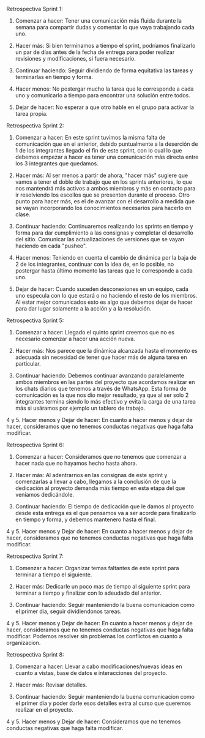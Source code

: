 Retrospectiva Sprint 1:

1. Comenzar a hacer: Tener una comunicación más fluida durante la semana para compartir dudas y comentar lo que vaya trabajando cada uno.

2. Hacer más: Si bien terminamos a tiempo el sprint, podríamos finalizarlo un par de días antes de la fecha de entrega para poder realizar revisiones y modificaciones, si fuera necesario.

3. Continuar haciendo: Seguir dividiendo de forma equitativa las tareas y terminarlas en tiempo y forma.

4. Hacer menos: No postergar mucho la tarea que le corresponde a cada uno y comunicarlo a tiempo para encontrar una solución entre todos.

5. Dejar de hacer: No esperar a que otro hable en el grupo para activar la tarea propia.


Retrospectiva Sprint 2:

1. Comenzar a hacer: En este sprint tuvimos la misma falta de comunicación que en el anterior, debido puntualmente a la deserción de 1 de los integrantes llegado el fin de este sprint, con lo cual lo que debemos empezar a hacer es tener una comunicación más directa entre los 3 integrantes que quedamos.

2. Hacer más: Al ser menos a partir de ahora, "hacer más" sugiere que vamos a tener el doble de trabajo que en los sprints anteriores, lo que nos mantendrá más activos a ambos miembros y más en contacto para ir resolviendo los escollos que se presenten durante el proceso. Otro punto para hacer más, es el de avanzar con el desarrollo a medida que se vayan incorporando los conocimientos necesarios para hacerlo en clase.

3. Continuar haciendo: Continuaremos realizando los sprints en tiempo y forma para dar cumplimiento a las consignas y completar el desarrollo del sitio. Comunicar las actualizaciones de versiones que se vayan haciendo en cada "pusheo".

4. Hacer menos: Teniendo en cuenta el cambio de dinámica por la baja de 2 de los integrantes, continuar con la idea de, en lo posible, no postergar hasta último momento las tareas que le corresponde a cada uno.

5. Dejar de hacer: Cuando suceden desconexiones en un equipo, cada uno especula con lo que estará o no haciendo el resto de los miembros. Al estar mejor comunicados esto es algo que debemos dejar de hacer para dar lugar solamente a la acción y a la resolución.


Retrospectiva Sprint 5:

1. Comenzar a hacer: Llegado el quinto sprint creemos que no es necesario comenzar a hacer una acción nueva.

2. Hacer más: Nos parece que la dinámica alcanzada hasta el momento es adecuada sin necesidad de tener que hacer más de alguna tarea en particular.

3. Continuar haciendo: Debemos continuar avanzando paralelamente ambos miembros en las partes del proyecto que acordamos realizar en los chats diarios que tenemos a través de WhatsApp. Esta forma de comunicación es la que nos dio mejor resultado, ya que al ser solo 2 integrantes termina siendo lo más efectivo y evita la carga de una tarea más si usáramos por ejemplo un tablero de trabajo.

4 y 5. Hacer menos y Dejar de hacer: En cuanto a hacer menos y dejar de hacer, consideramos que no tenemos conductas negativas que haga falta modificar.


Retrospectiva Sprint 6:

1. Comenzar a hacer: Consideramos que no tenemos que comenzar a hacer nada que no hayamos hecho hasta ahora.

2. Hacer más: Al adentrarnos en las consignas de este sprint y comenzarlas a llevar a cabo, llegamos a la conclusión de que la dedicación al proyecto demanda más tiempo en esta etapa del que veníamos dedicándole.

3. Continuar haciendo: El tiempo de dedicación que le damos al proyecto desde esta entrega es el que pensamos va a ser acorde para finalizarlo en tiempo y forma, y debemos mantenero hasta el final.

4 y 5. Hacer menos y Dejar de hacer: En cuanto a hacer menos y dejar de hacer, consideramos que no tenemos conductas negativas que haga falta modificar.


Retrospectiva Sprint 7:

1. Comenzar a hacer: Organizar temas faltantes de este sprint para terminar a tiempo el siguiente.

2. Hacer más: Dedicarle un poco mas de tiempo al siguiente sprint para terminar a tiempo y finalizar con lo adeudado del anterior.

3. Continuar haciendo: Seguir manteniendo la buena comunicacion como el primer dia, seguir dividiendonos tareas.

4 y 5. Hacer menos y Dejar de hacer: En cuanto a hacer menos y dejar de hacer, consideramos que no tenemos conductas negativas que haga falta modificar. Podemos resolver sin problemas los conflictos en cuanto a organizacion. 


Retrospectiva Sprint 8:

1. Comenzar a hacer: Llevar a cabo modificaciones/nuevas ideas en cuanto a vistas, base de datos e interacciones del proyecto.

2. Hacer más: Revisar detalles.

3. Continuar haciendo: Seguir manteniendo la buena comunicacion como el primer dia y poder darle esos detalles extra al curso que queremos realizar en el proyecto.

4 y 5. Hacer menos y Dejar de hacer: Consideramos que no tenemos conductas negativas que haga falta modificar. 